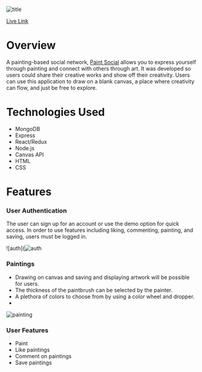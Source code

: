 ![title](https://creatr-seed.s3.amazonaws.com/PaintSocialTitle.gif)

[Live Link](https://paintsocial.herokuapp.com/#/)
# Overview
A painting-based social network, [Paint Social](https://paintsocial.herokuapp.com/#/) allows you to express yourself through painting and connect with others through art. It was developed so users could share their creative works and show off their creativity. Users can use this application to draw on a blank canvas, a place where creativity can flow, and just be free to explore.

# Technologies Used
* MongoDB
* Express
* React/Redux
* Node.js
* Canvas API
* HTML
* CSS

# Features
### User Authentication
The user can sign up for an account or use the demo option for quick access. In order to use features including liking, commenting, painting, and saving, users must be logged in. 

![auth](![auth](https://creatr-seed.s3.amazonaws.com/readMeAuth.gif)

### Paintings
* Drawing on canvas and saving and displaying artwork will be possible for users. 
* The thickness of the paintbrush can be selected by the painter.
* A plethora of colors to choose from by using a color wheel and dropper.
* 

![painting](https://creatr-seed.s3.amazonaws.com/readMePainting.gif)

### User Features
* Paint
* Like paintings
* Comment on paintings
* Save paintings

